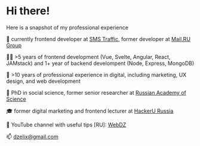 # Hi there!

Here is a snapshot of my professional experience

🔨 currently frontend developer at [SMS Traffic](https://www.smstraffic.ru), former developer at [Mail.RU Group](https://vkcombo.ru)

👨‍💻 >5 years of frontend development (Vue, Svelte, Angular, React, JAMstack) and 1+ year of backend develompent (Node, Express, MongoDB)

🔔 >10 years of professional experience in digital, including marketing, UX design, and web development

🔭 PhD in social science, former senior researcher at [Russian Academy of Science](https://www.instituteofeurope.ru)

🎓 former digital marketing and frontend lecturer at [HackerU Russia](https://hackeru.com)

🔬 YouTube channel with useful tips [RU]: [WebDZ](https://www.youtube.com/channel/UCx4T-knjgUlLXCg5gGw0Fgw)

📫 [dzelix@gmail.com](mailto:dzelix@gmail.com)
